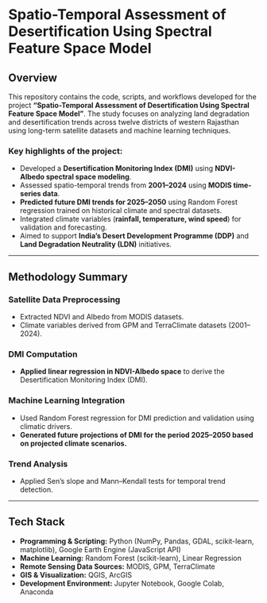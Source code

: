 # Spatio-Temporal Assessment of Desertification Using Spectral Feature Space Model

## Overview
This repository contains the code, scripts, and workflows developed for the project **“Spatio-Temporal Assessment of Desertification Using Spectral Feature Space Model”**. The study focuses on analyzing land degradation and desertification trends across twelve districts of western Rajasthan using long-term satellite datasets and machine learning techniques.

### Key highlights of the project:
- Developed a **Desertification Monitoring Index (DMI)** using **NDVI-Albedo spectral space modeling**.  
- Assessed spatio-temporal trends from **2001–2024** using **MODIS time-series data**.  
- **Predicted future DMI trends for 2025–2050** using Random Forest regression trained on historical climate and spectral datasets.  
- Integrated climate variables (**rainfall, temperature, wind speed**) for validation and forecasting.  
- Aimed to support **India’s Desert Development Programme (DDP)** and **Land Degradation Neutrality (LDN)** initiatives.

---

## Methodology Summary

### Satellite Data Preprocessing
- Extracted NDVI and Albedo from MODIS datasets.  
- Climate variables derived from GPM and TerraClimate datasets (2001–2024).

### DMI Computation
- **Applied linear regression in NDVI-Albedo space** to derive the Desertification Monitoring Index (DMI).

### Machine Learning Integration
- Used Random Forest regression for DMI prediction and validation using climatic drivers.  
- **Generated future projections of DMI for the period 2025–2050 based on projected climate scenarios.**

### Trend Analysis
- Applied Sen’s slope and Mann–Kendall tests for temporal trend detection.

---

## Tech Stack
- **Programming & Scripting:** Python (NumPy, Pandas, GDAL, scikit-learn, matplotlib), Google Earth Engine (JavaScript API)  
- **Machine Learning:** Random Forest (scikit-learn), Linear Regression  
- **Remote Sensing Data Sources:** MODIS, GPM, TerraClimate  
- **GIS & Visualization:** QGIS, ArcGIS  
- **Development Environment:** Jupyter Notebook, Google Colab, Anaconda
